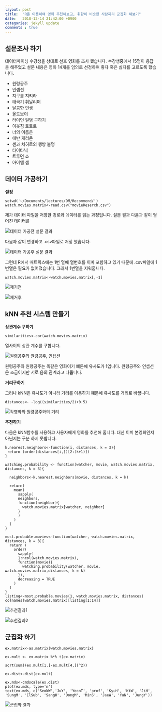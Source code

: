 ```yaml
---
layout: post
title:  "R을 이용하여 영화 추천해보고, 취향이 비슷한 사람끼리 군집화 해보기"
date:   2018-12-14 21:42:00 +0900
categories: jekyll update
comments : true
---
```


## 설문조사 하기

데이터마이닝 수강생을 상대로 선호 영화를 조사 했습니다. 수강생중에서 15명이 응답을 해주었고 설문 내용은 영화 14개를 임의로 선정하여 좋다 혹은 싫다를 고르도록 했습니다.

- 원령공주
- 인셉션
- 지구를 지켜라
- 태극기 휘날리며
- 달콤한 인생
- 올드보이
- 라이언 일병 구하기
- 이웃짐 토토로
- 너의 이름은
- 에반 게리온
- 센과 치히로의 행방 불명
- 타이타닉
- 트루먼 쇼
- 아이엠 샘

## 데이터 가공하기

**설정**

```
setwd('~/Documents/lectures/DM/Recommend/')
watch.movies.matrix<-read.csv("movieReserch.csv")
```

제가 데이터 파일을 저장한 경로와 데이터를 읽는 과정입니다.
설문 결과 다음과 같이 얻어진 데이터를

![데이터 가공전 설문 결과](https://github.com/gwnuysw/gwnuysw.github.io/blob/master/_images/homeworks/R_recommend/firstData.png?raw=true)

다음과 같이 변경하고 .csv파일로 저장 했습니다.

![데이터 가공후 설문 결과](https://github.com/gwnuysw/gwnuysw.github.io/blob/master/_images/homeworks/R_recommend/fixedData.png?raw=true)

그런데 R에서 매트릭스에는 1번 열에 열번호를 이미 포함하고 있기 때문에 .csv파일에 1번열은 필요가 없어졌습니다. 그래서 1번열을 지워줍니다.
```
watch.movies.matrix<-watch.movies.matrix[,-1]
```
![제거전](https://github.com/gwnuysw/gwnuysw.github.io/blob/master/_images/homeworks/R_recommend/beforeRemoveFirstColumn.png?raw=true)

![제거후](https://github.com/gwnuysw/gwnuysw.github.io/blob/master/_images/homeworks/R_recommend/removeFirstColumn.png?raw=true)

## kNN 추천 시스템 만들기

**상관계수 구하기**

```
similarities<-cor(watch.movies.matrix)
```
열사이의 상관 계수를 구합니다.

![원령공주와 원령공주, 인셉션](https://github.com/gwnuysw/gwnuysw.github.io/blob/master/_images/homeworks/R_recommend/momonoke.png?raw=true)

원령공주와 원령공주는 똑같은 영화이기 떄문에 유사도가 1입니다. 원령공주와 인셉션은 조금이지만 서로 음의 관계라고 나옵니다.

**거리구하기**

그러나 kNN은 유사도가 아니라 거리를 이용하기 떄문에 유사도를 거리로 바꿉니다.
```
distances<- -log((similarities/2)+0.5)
```

![각영화와 원령공주와의 거리](https://github.com/gwnuysw/gwnuysw.github.io/blob/master/_images/homeworks/R_recommend/momonokeDist.png?raw=true)

**추천하기**

다음은 kNN함수를 사용하고 사용자에게 영화를 추천해 줍니다. 대신 이미 본영화인지 아닌지는 구분 하지 못합니다.
```
k.nearest.neighbors<-function(i, distances, k = 3){
 return (order(distances[i,])[2:(k+1)])
}

watching.probability <- function(watcher, movie, watch.movies.matrix, distances, k = 3){

  neighbors<-k.nearest.neighbors(movie, distances, k = k)

  return(
    mean(
      sapply(
      neighbors,
      function(neighbor){
        watch.movies.matrix[watcher, neighbor]
      }
      )
    )
  )
}

most.probable.movies<-function(watcher, watch.movies.matrix, distances, k = 3){
  return (
    order(
      sapply(
      1:ncol(watch.movies.matrix),
      function(movie){
        watching.probability(watcher, movie, watch.movies.matrix,distances, k = k)
      }),
      decreasing = TRUE
    )
  )
}
listing<-most.probable.movies(1, watch.movies.matrix, distances)
colnames(watch.movies.matrix)[listing[1:14]]
```

![추천결과1](https://github.com/gwnuysw/gwnuysw.github.io/blob/master/_images/homeworks/R_recommend/recommand1.png?raw=true)

![추천결과2](https://github.com/gwnuysw/gwnuysw.github.io/blob/master/_images/homeworks/R_recommend/recommand2.png?raw=true)

## 군집화 하기

```
ex.matrix<-as.matrix(watch.movies.matrix)

ex.mult <- ex.matrix %*% t(ex.matrix)

sqrt(sum((ex.mult[1,]-ex.mult[4,])^2))

ex.dist<-dist(ex.mult)

ex.mds<-cmdscale(ex.dist)
plot(ex.mds, type='n')
text(ex.mds, c('SeokW','JuY', 'YeonT', 'prof', 'KyuH', 'KiW', 'JiH', 'SungM', 'IlSub', 'SangH', 'DongM', 'MinS', 'JaeW', 'YuN', 'JungY'))
```


![군집화 결과](https://github.com/gwnuysw/gwnuysw.github.io/blob/master/_images/homeworks/R_recommend/clustering.png?raw=true)
